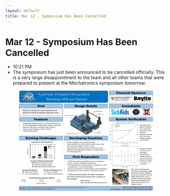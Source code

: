 ```yaml
---
layout: default
title: Mar 12 - Symposium Has Been Cancelled
---
```

# Mar 12 - Symposium Has Been Cancelled

- 10:21 PM
- The symposium has just been announced to be cancelled officially. This is a very large disappointment to the team and all other teams that were prepared to present at the Mechatronics symposium tomorrow.

<figure align="center">
  <img src="/assets/img/poster_final.png" width="450" />
</figure>
